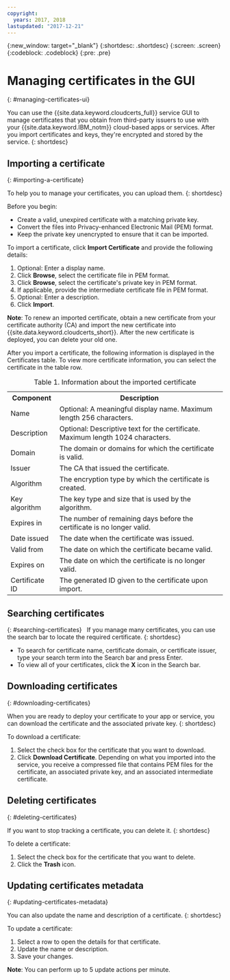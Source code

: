```yaml
---
copyright:
  years: 2017, 2018
lastupdated: "2017-12-21"
---
```

{:new_window: target="_blank"}
{:shortdesc: .shortdesc}
{:screen: .screen}
{:codeblock: .codeblock}
{:pre: .pre}

# Managing certificates in the GUI
{: #managing-certificates-ui}

You can use the {{site.data.keyword.cloudcerts_full}} service GUI to manage certificates that you obtain from third-party issuers to use with your {{site.data.keyword.IBM_notm}} cloud-based apps or services. After you import certificates and keys, they're encrypted and stored by the service.
{: shortdesc}

## Importing a certificate
{: #importing-a-certificate}

To help you to manage your certificates, you can upload them.
{: shortdesc}

Before you begin:

* Create a valid, unexpired certificate with a matching private key.
* Convert the files into Privacy-enhanced Electronic Mail (PEM) format.
* Keep the private key unencrypted to ensure that it can be imported.

To import a certificate, click **Import Certificate** and provide the following details:

1. Optional: Enter a display name.
2. Click **Browse**, select the certificate file in PEM format.
3. Click **Browse**, select the certificate's private key in PEM format.
4. If applicable, provide the intermediate certificate file in PEM format.
5. Optional: Enter a description.
6. Click **Import**.  

**Note**: To renew an imported certificate, obtain a new certificate from your certificate authority (CA) and import the new certificate into {{site.data.keyword.cloudcerts_short}}. After the new certificate is deployed, you can delete your old one.

After you import a certificate, the following information is displayed in the Certificates table. To view more certificate information, you can select the certificate in the table row.

<table>
<caption> Table 1. Information about the imported certificate </caption>
  <tr>
    <th> Component </th>
    <th> Description </th>
  </tr>
  <tr>
    <td>Name</td>
    <td>Optional: A meaningful display name. Maximum length 256 characters. </td>
  </tr>
  <tr>
    <td>Description</td>
    <td>Optional: Descriptive text for the certificate. Maximum length 1024 characters.</td>
  </tr>
  <tr>
    <td>Domain</td>
    <td>The domain or domains for which the certificate is valid. </td>
  </tr>
  <tr>
    <td>Issuer</td>
    <td>The CA that issued the certificate.</td>
  </tr>
  <tr>
    <td>Algorithm</td>
    <td>The encryption type by which the certificate is created. </td>
  </tr>
  <tr>
    <td>Key algorithm</td>
    <td>The key type and size that is used by the algorithm. </td>
  </tr>
  <tr>
    <td>Expires in </td>
    <td>The number of remaining days before the certificate is no longer valid. </td>
  </tr>
  <tr>
    <td>Date issued</td>
    <td>The date when the certificate was issued. </td>
  </tr>
  <tr>
    <td>Valid from</td>
    <td>The date on which the certificate became valid. </td>
  </tr>
  <tr>
    <td>Expires on</td>
    <td>The date on which the certificate is no longer valid. </td>
  </tr>
  <tr>
    <td>Certificate ID</td>
    <td>The generated ID given to the certificate upon import. </td>
  </tr>
</table>

## Searching certificates
{: #searching-certificates}
 
If you manage many certificates, you can use the search bar to locate the required certificate.
{: shortdesc}
 
-   To search for certificate name, certificate domain, or certificate issuer, type your search term into the Search bar and press Enter.
-   To view all of your certificates, click the **X** icon in the Search bar.

## Downloading certificates
{: #downloading-certificates}

When you are ready to deploy your certificate to your app or service, you can download the certificate and the associated private key.
{: shortdesc}

To download a certificate:

1. Select the check box for the certificate that you want to download.
2. Click **Download Certificate**. Depending on what you imported into the service, you receive a compressed file that contains PEM files for the certificate, an associated private key, and an associated intermediate certificate.


## Deleting certificates
{: #deleting-certificates}

If you want to stop tracking a certificate, you can delete it.
{: shortdesc}  

To delete a certificate:

1. Select the check box for the certificate that you want to delete.
2. Click the **Trash** icon.

## Updating certificates metadata
{: #updating-certificates-metadata}

You can also update the name and description of a certificate.
{: shortdesc}

To update a certificate:

1. Select a row to open the details for that certificate.
2. Update the name or description.
3. Save your changes.

**Note**: You can perform up to 5 update actions per minute.
